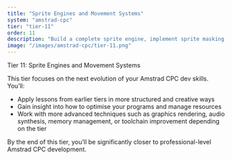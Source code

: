 ```yaml
---
title: "Sprite Engines and Movement Systems"
system: "amstrad-cpc"
tier: "tier-11"
order: 11
description: "Build a complete sprite engine, implement sprite masking, and explore animation techniques."
image: "/images/amstrad-cpc/tier-11.png"
---
```


Tier 11: Sprite Engines and Movement Systems

This tier focuses on the next evolution of your Amstrad CPC dev skills.
You’ll:
- Apply lessons from earlier tiers in more structured and creative ways
- Gain insight into how to optimise your programs and manage resources
- Work with more advanced techniques such as graphics rendering, audio synthesis,
  memory management, or toolchain improvement depending on the tier

By the end of this tier, you’ll be significantly closer to professional-level Amstrad CPC development.
